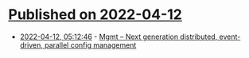 # [Published on 2022-04-12](index.md)

* [2022-04-12, 05:12:46](https://news.ycombinator.com/item?id=30998872) - [Mgmt – Next generation distributed, event-driven, parallel config management](https://github.com/purpleidea/mgmt)
